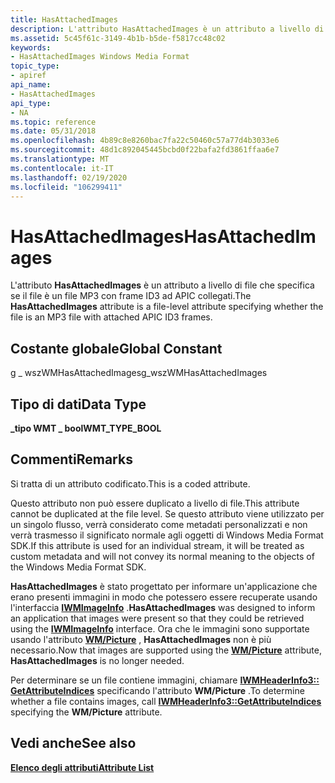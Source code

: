 ```yaml
---
title: HasAttachedImages
description: L'attributo HasAttachedImages è un attributo a livello di file che specifica se il file è un file MP3 con frame ID3 ad APIC collegati.
ms.assetid: 5c45f61c-3149-4b1b-b5de-f5817cc48c02
keywords:
- HasAttachedImages Windows Media Format
topic_type:
- apiref
api_name:
- HasAttachedImages
api_type:
- NA
ms.topic: reference
ms.date: 05/31/2018
ms.openlocfilehash: 4b89c8e8260bac7fa22c50460c57a77d4b3033e6
ms.sourcegitcommit: 48d1c892045445bcbd0f22bafa2fd3861ffaa6e7
ms.translationtype: MT
ms.contentlocale: it-IT
ms.lasthandoff: 02/19/2020
ms.locfileid: "106299411"
---
```

# <a name="hasattachedimages"></a><span data-ttu-id="1b36e-104">HasAttachedImages</span><span class="sxs-lookup"><span data-stu-id="1b36e-104">HasAttachedImages</span></span>

<span data-ttu-id="1b36e-105">L'attributo **HasAttachedImages** è un attributo a livello di file che specifica se il file è un file MP3 con frame ID3 ad APIC collegati.</span><span class="sxs-lookup"><span data-stu-id="1b36e-105">The **HasAttachedImages** attribute is a file-level attribute specifying whether the file is an MP3 file with attached APIC ID3 frames.</span></span>

## <a name="global-constant"></a><span data-ttu-id="1b36e-106">Costante globale</span><span class="sxs-lookup"><span data-stu-id="1b36e-106">Global Constant</span></span>

<span data-ttu-id="1b36e-107">g \_ wszWMHasAttachedImages</span><span class="sxs-lookup"><span data-stu-id="1b36e-107">g\_wszWMHasAttachedImages</span></span>

## <a name="data-type"></a><span data-ttu-id="1b36e-108">Tipo di dati</span><span class="sxs-lookup"><span data-stu-id="1b36e-108">Data Type</span></span>

<span data-ttu-id="1b36e-109">**\_tipo WMT \_ bool**</span><span class="sxs-lookup"><span data-stu-id="1b36e-109">**WMT\_TYPE\_BOOL**</span></span>

## <a name="remarks"></a><span data-ttu-id="1b36e-110">Commenti</span><span class="sxs-lookup"><span data-stu-id="1b36e-110">Remarks</span></span>

<span data-ttu-id="1b36e-111">Si tratta di un attributo codificato.</span><span class="sxs-lookup"><span data-stu-id="1b36e-111">This is a coded attribute.</span></span>

<span data-ttu-id="1b36e-112">Questo attributo non può essere duplicato a livello di file.</span><span class="sxs-lookup"><span data-stu-id="1b36e-112">This attribute cannot be duplicated at the file level.</span></span> <span data-ttu-id="1b36e-113">Se questo attributo viene utilizzato per un singolo flusso, verrà considerato come metadati personalizzati e non verrà trasmesso il significato normale agli oggetti di Windows Media Format SDK.</span><span class="sxs-lookup"><span data-stu-id="1b36e-113">If this attribute is used for an individual stream, it will be treated as custom metadata and will not convey its normal meaning to the objects of the Windows Media Format SDK.</span></span>

<span data-ttu-id="1b36e-114">**HasAttachedImages** è stato progettato per informare un'applicazione che erano presenti immagini in modo che potessero essere recuperate usando l'interfaccia [**IWMImageInfo**](/previous-versions/windows/desktop/api/wmsdkidl/nn-wmsdkidl-iwmimageinfo) .</span><span class="sxs-lookup"><span data-stu-id="1b36e-114">**HasAttachedImages** was designed to inform an application that images were present so that they could be retrieved using the [**IWMImageInfo**](/previous-versions/windows/desktop/api/wmsdkidl/nn-wmsdkidl-iwmimageinfo) interface.</span></span> <span data-ttu-id="1b36e-115">Ora che le immagini sono supportate usando l'attributo [**WM/Picture**](wmpicture.md) , **HasAttachedImages** non è più necessario.</span><span class="sxs-lookup"><span data-stu-id="1b36e-115">Now that images are supported using the [**WM/Picture**](wmpicture.md) attribute, **HasAttachedImages** is no longer needed.</span></span>

<span data-ttu-id="1b36e-116">Per determinare se un file contiene immagini, chiamare [**IWMHeaderInfo3:: GetAttributeIndices**](/previous-versions/windows/desktop/api/Wmsdkidl/nf-wmsdkidl-iwmheaderinfo3-getattributeindices) specificando l'attributo **WM/Picture** .</span><span class="sxs-lookup"><span data-stu-id="1b36e-116">To determine whether a file contains images, call [**IWMHeaderInfo3::GetAttributeIndices**](/previous-versions/windows/desktop/api/Wmsdkidl/nf-wmsdkidl-iwmheaderinfo3-getattributeindices) specifying the **WM/Picture** attribute.</span></span>

## <a name="see-also"></a><span data-ttu-id="1b36e-117">Vedi anche</span><span class="sxs-lookup"><span data-stu-id="1b36e-117">See also</span></span>

<dl> <dt>

[<span data-ttu-id="1b36e-118">**Elenco degli attributi**</span><span class="sxs-lookup"><span data-stu-id="1b36e-118">**Attribute List**</span></span>](attribute-list.md)
</dt> </dl>

 

 




